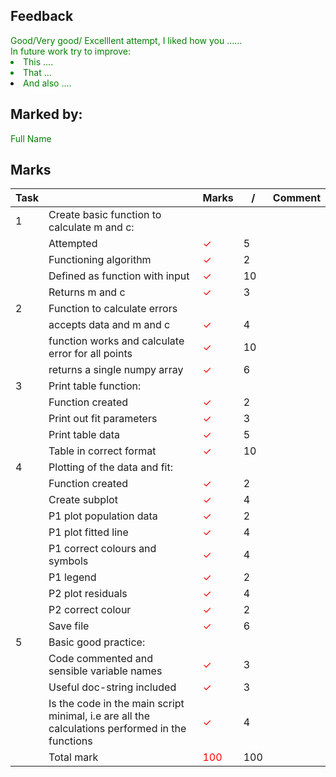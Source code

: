 ## Feedback
<font color=green>
Good/Very good/ Excelllent attempt, I liked how you ......
<br /> 
In future work try to improve:
    <li> This .... 
    <li> That ... 
    <li> And also ....
    <br /> 
</font> 


## Marked by: 

<font color=green>

Full Name

</font> 

## Marks
|Task| |  Marks | / | Comment
----|--|--------- |---|------------------------------------
|1| Create basic function to calculate m and c:   | | | |
| | Attempted| <font color=red> $\checkmark$  </font>  | 5 | |
| | Functioning algorithm| <font color=red> $\checkmark$  </font>  | 2 | |
| | Defined as function with input |<font color=red>  $\checkmark$ </font> | 10 | |
| | Returns m and c |<font color=red>  $\checkmark$ </font> | 3 | |
|2| Function to calculate errors  | | | |
| | accepts data and m and c| <font color=red>$\checkmark$</font> | 4 | |
| | function works and calculate error for all points| <font color=red> $\checkmark$  </font>  | 10 
| | returns a single numpy array| <font color=red> $\checkmark$  </font>  | 6 |  |
|3| Print table function:  | | | |
| | Function created |<font color=red> $\checkmark$  </font>  | 2 | |
| | Print out fit parameters |<font color=red> $\checkmark$  </font>  | 3 | |
| | Print table data |<font color=red> $\checkmark$  </font>  | 5 | |
| | Table in correct format |<font color=red> $\checkmark$  </font>  | 10 | |
|4| Plotting of the data and fit:  | | | |
| | Function created |<font color=red>  $\checkmark$ </font> | 2 | |
| | Create subplot |<font color=red>  $\checkmark$ </font> | 4 | |
| | P1 plot population data |<font color=red>  $\checkmark$ </font> | 2 | |
| | P1 plot fitted line |<font color=red>  $\checkmark$ </font> | 4 | |
| | P1 correct colours and symbols |<font color=red>  $\checkmark$ </font> | 4 | |
| | P1 legend |<font color=red>  $\checkmark$ </font> | 2 | |
| | P2 plot residuals |<font color=red>  $\checkmark$ </font> | 4 | |
| | P2 correct colour |<font color=red>  $\checkmark$ </font> | 2 | |
| | Save file |<font color=red>  $\checkmark$ </font> | 6 | |
|5| Basic good practice:  | | | |
| | Code commented and sensible variable names|<font color=red> $\checkmark$ </font> | 3 | |
| | Useful doc-string included| <font color=red> $\checkmark$ </font> | 3 | |
| | Is the code in the main script minimal, i.e are all the calculations performed in the functions| <font color=red> $\checkmark$ </font> | 4 | |
| | Total mark |<font color=red>100</font> | 100|